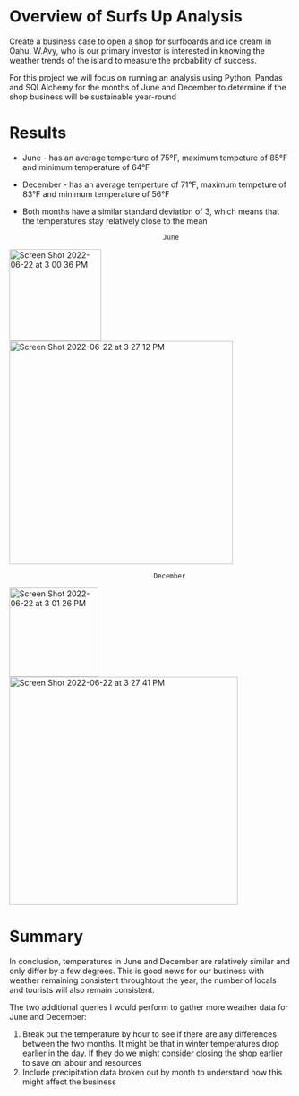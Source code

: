 # Overview of Surfs Up Analysis

Create a business case to open a shop for surfboards and ice cream in Oahu. W.Avy, who is our primary investor is interested in knowing the weather trends of the island to measure the probability of success.  

For this project we will focus on running an analysis using Python, Pandas and SQLAlchemy for the months of June and December to determine if the shop business will be sustainable year-round


# Results

- June - has an average temperture of 75°F, maximum tempeture of 85°F and minimum temperature of 64°F
- December - has an average temperture of 71°F, maximum tempeture of 83°F and minimum temperature of 56°F
- Both months have a similar standard deviation of 3, which means that the temperatures stay relatively close to the mean 


                                         June

<img width="164" alt="Screen Shot 2022-06-22 at 3 00 36 PM" src="https://user-images.githubusercontent.com/104380112/175115875-06ed4a66-6479-473c-9c9d-da50792c4c8c.png"> <img width="399" alt="Screen Shot 2022-06-22 at 3 27 12 PM" src="https://user-images.githubusercontent.com/104380112/175120243-d6cd0392-fa01-475d-b62f-a877824cee44.png">

                                        December

<img width="159" alt="Screen Shot 2022-06-22 at 3 01 26 PM" src="https://user-images.githubusercontent.com/104380112/175115939-fa8a0c91-c535-41f8-93eb-41dc416a584b.png"> <img width="408" alt="Screen Shot 2022-06-22 at 3 27 41 PM" src="https://user-images.githubusercontent.com/104380112/175120329-16edbcaa-77c9-4452-ad6a-eddfb2e43a93.png">


# Summary 
In conclusion, temperatures in June and December are relatively similar and only differ by a few degrees. This is good news for our business with weather remaining consistent throughtout the year, the number of locals and tourists will also remain consistent.

The two additional queries I would perform to gather more weather data for June and December:
1. Break out the temperature by hour to see if there are any differences between the two months. It might be that in winter temperatures drop earlier in the day. If they do we might consider closing the shop earlier to save on labour and resources 
2. Include precipitation data broken out by month to understand how this might affect the business 
